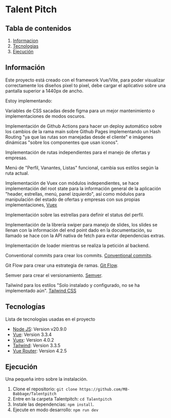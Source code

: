 # Talent Pitch

## Tabla de contenidos

1. [Informacion](#información)
2. [Tecnologias](#tecnologías)
3. [Ejecución](#ejecución)

## Información

Este proyecto está creado con el framework Vue/Vite, para poder visualizar correctamente los diseños pixel to pixel, debe cargar el aplicativo sobre una pantalla superior a 1440px de ancho.


Estoy implementando:

Variables de CSS sacadas desde figma para un mejor mantenimiento o implementaciones de modos oscuros.

Implementación de Github Actions para hacer un deploy automático sobre los cambios de la rama main sobre Github Pages implementando un Hash Routing "ya que las rutas son manejadas desde el cliente" e imágenes dinámicas "sobre los componentes que usan iconos".

Implementación de rutas independientes para el manejo de ofertas y empresas.

Menú de "Perfil, Vanantes, Listas" funcional, cambia sus estilos según la ruta actual.

Implementación de Vuex con módulos independientes, se hace implementación del root state para la información general de la aplicación "header, estrellas, menú, panel izquierdo", así como módulos para manipulación del estado de ofertas y empresas con sus propias implementaciones, [Vuex](https://vuex.vuejs.org/installation.html#direct-download-cdn) 

Implementación sobre las estrellas para definir el status del perfil.

Implementación de la librería swiper para manejo de slides, los slides se llenan con la información del end point dado en la documentación, su llamado se hace con la API nativa de fetch para evitar dependencias extras.

Implementación de loader mientras se realiza la petición al backend.

Conventional commits para crear los commits. [Conventional commits](https://www.conventionalcommits.org/en/v1.0.0/).

Git Flow para crear una estrategia de ramas. [Git Flow](https://nvie.com/posts/a-successful-git-branching-model/).

Semver para crear el versionamiento. [Semver](https://semver.org/).

Tailwind para los estilos "Solo instalado y configurado, no se ha implementado aún". [Tailwind CSS](https://tailwindcss.com/docs/guides/vite#vue)

## Tecnologías

Lista de tecnologías usadas en el proyecto

- [Node JS](https://nodejs.org/en/): Version v20.9.0
- [Vue](https://vuejs.org/guide/introduction.html): Version 3.3.4
- [Vuex](https://vuex.vuejs.org/installation.html#direct-download-cdn): Version 4.0.2
- [Tailwind](https://tailwindcss.com/docs/guides/vite#vue): Version 3.3.5
- [Vue Router](https://router.vuejs.org/): Version 4.2.5


## Ejecución

Una pequeña intro sobre la instalación.

1. Clone el repositorio: `git clone https://github.com/M8-Babbage/Talentpitch`
2. Entre en la carpeta Talentpitch: `cd Talentpitch`
3. Instale las dependencias: `npm install`.
4. Ejecute en modo desarrollo: `npm run dev`